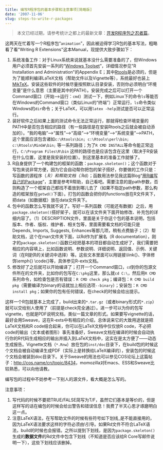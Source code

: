```yaml
---
title: 编写R程序包的基本步骤和注意事项[简略版]
date: '2007-11-06'
slug: steps-to-write-r-packages
---
```


> 本文已经过期，请参考统计之都上的最新文章：[开发R程序包之忍者篇](http://cos.name/2011/05/write-r-packages-like-a-ninja/)。

这两天在忙着写一个R程序包“`animation`”，因此被迫得学习R包的基本写法，粗略看了看"Writing R Extensions"这本Manual，现提供大致步骤如下：

1. 系统准备工作：对于Linux系统来说就基本没什么需要准备的了，但Windows用户必须首先安装一系列的“[Windows Toolset](http://www.murdoch-sutherland.com/Rtools/)”，详细情况参见"R Installation and Administration"的Appendix E；其中[Rtools](http://www.murdoch-sutherland.com/Rtools/Rtools.exe)是必须的，但是为了能顺利编译LaTeX文档（帮助文件以及Vignette等），系统最好也装上[MikTeX](http://www.miktex.org/)。安装这些软件的时候尽量按照默认目录安装，否则你必须明白“环境变量”是什么意思（主要是其中的PATH）。安装完成之后可以打开一个Command窗口（开始-->运行：`cmd`）测试一下，例如Linux下的命令`ls`等能否在Windows的Command窗口（类似Linux的“终端”）正常运行，`ls`命令类似Windows的`dir`命令；关于LaTeX，可以用`latex -help`测试是否可以正常运行。
2. 装好软件之后如果上面的测试命令无法正常运行，那就得检查环境变量的PATH中是否包含相应的路径（有一些路径是在安装Rtools之后就会被自动添加的）。“我的电脑”-->“属性”-->“高级”-->“环境变量”-->“系统变量”-->PATH，这个里面应该包含诸如`c:\Rtools\bin; c:\Rtools\perl\bin; c:\Rtools\MinGW\bin;` 等一系列路径；为了`R CMD INSTALL`等命令能正常运行，`C:\Program Files\R\bin` 这样的路径也是应该包含在这里（取决于R安装在什么位置，这里是我安装的位置）。到这里基本的准备工作就够了。
3. R自身提供了一个构建包的框架的函数：`package.skeleton()`；这个函数对于写包来说非常方便，因为它会自动帮你把包的架子搭好，你要做的工作只是：写函数的源程序（*.R）和帮助文档（*.Rd）；函数用法参见我这篇Blog“[用R编写自己的Package](/cn/2007/09/writing-r-packages/)”，主要是参考R帮助，自己看吧。需要注意的是path参数，否则构造了一个框架自己都找不着放到哪儿去了（如果不指定path参数，那么构造的框架放在`getwd()`下面）。打包的函数会把你的functions放在R文件夹下，把data（如数据框）放在data文件夹下。
4. 包中的函数怎么写我就不说了。写好一系列函数（可能还有数据）之后，用`package.skeleton()`搭好架子，就可以在该文件夹下面开始修改、补充包的详细内容了。（1）DESCRIPTION文件，里面是关于你这个包的基本说明，包括版本、作者、版权、维护者、相关包等，里面需要看文档的可能只是Depends, Imports, Suggests, Enhances等那几项，稍有点费脑子；（2）帮助文档，这个在man文件夹下面，以Rd作为扩展名（R documentation），刚才的`package.skeleton()`函数已经把基本的项目都自动生成好了，我们需要把相应的内容填上，比如函数说明、参数说明、详细说明、返回值、示例、关键词（在R提供的关键词中选择）等。这些文本里面可以用链接\link{}、字体修饰\emph{} \code{}等，具体参见R-exts文档。
5. 修改好了之后就可以开始编译了；打开一个Command窗口，`cd`到你的包源文件所在的文件夹，比如你的包写在`C:\pkg`这里，那么就`cd C:\`，然后用`R CMD`系列命令，如检查包是否有错误：`R CMD check pkg`；编译包：`R CMD build pkg`（需要编译为binary的话就加上相应选项`--binary`）；安装包：`R CMD install pkg`；如果你的包有任何错误，在check的时候会给出提示。

这样一个R包就基本上完成了，build出来的`*.tar.gz`（或者binary形式的`*.zip`）就可以交给别人使用了（前提是check完全通过）。进一步可以为你的包写vignette，也就是PDF说明文档，类似一篇文章的形式。如果要写vignette的话，最好会用Sweave，这在R-exts中有相应的介绍，总体说来它的大致用途就是把LaTeX文档和R code结合起来，你可以在LaTeX文档中仅仅放R code，不必把code的输出（文本或者图形）事先准备好，Sweave文档在编译的时候会自动执行你的R代码生成相应的输出并插入到LaTeX文档中，这实在是太方便了——动态生成报告。Vignette文档（`*.Rnw`）放在包的`inst/doc`目录下，在build包的时候这个文档会被自动编译生成PDF（实际上是转换给LaTeX编译的），安装包的时候这个文档会被装到doc目录下。关于Sweave的用法也可以参见COS论坛上这篇帖子：<http://cos.name/cn/topic/8434>，momozilla对Emacs、ESS和Sweave比较熟悉，可以向他请教。

编写包的过程中不妨参考一下别人的源文件，看大概是怎么写的。

注意事项：

1. 写代码的时候不要把TRUE/FALSE简写为T/F，虽然它们基本是等价的，但是这样写的话在编包的时候会给出警告和错误信息！我费了半天心思才琢磨明白这一点。
2. 注意LaTeX语法，在写帮助文件的时候有些符号如下划线_是不能直接用的，因为LaTeX语法要求这样的字符必须由\引导。如果Rd文件不符合LaTeX语法，build的时候也会报错。之所以提到下划线，是因为`package.skeleton()`生成的**数据文件**的Rd文件中包含下划线（不知道是否应该给R Core写邮件说明一下），这些下划线应该删掉。

